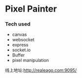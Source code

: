 # Pixel Painter

### Tech used

* canvas
* websocket
* express
* socket.io
* Buffer
* pixel manipulation

线上地址:http://realeago.com:9095/
